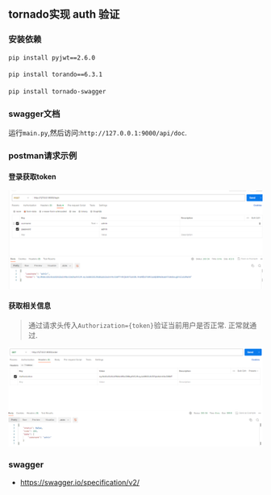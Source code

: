 
## tornado实现 auth 验证

### 安装依赖
```bash
pip install pyjwt==2.6.0

pip install torando==6.3.1

pip install tornado-swagger
```

### swagger文档
运行`main.py`,然后访问:`http://127.0.0.1:9000/api/doc`.

### postman请求示例

#### 登录获取token

![login](imgs/login.png)

#### 获取相关信息
> 通过请求头传入`Authorization={token}`验证当前用户是否正常. 正常就通过.

![](imgs/order.png)

### swagger

- https://swagger.io/specification/v2/
